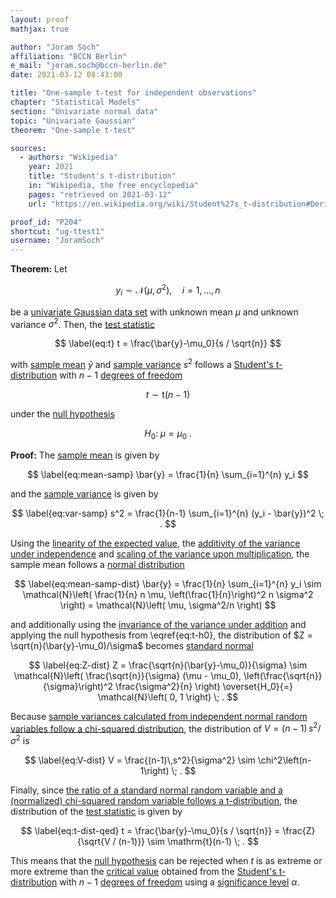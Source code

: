 ```yaml
---
layout: proof
mathjax: true

author: "Joram Soch"
affiliation: "BCCN Berlin"
e_mail: "joram.soch@bccn-berlin.de"
date: 2021-03-12 08:43:00

title: "One-sample t-test for independent observations"
chapter: "Statistical Models"
section: "Univariate normal data"
topic: "Univariate Gaussian"
theorem: "One-sample t-test"

sources:
  - authors: "Wikipedia"
    year: 2021
    title: "Student's t-distribution"
    in: "Wikipedia, the free encyclopedia"
    pages: "retrieved on 2021-03-12"
    url: "https://en.wikipedia.org/wiki/Student%27s_t-distribution#Derivation"

proof_id: "P204"
shortcut: "ug-ttest1"
username: "JoramSoch"
---
```



**Theorem:** Let

$$ \label{eq:ug}
y_i \sim \mathcal{N}(\mu, \sigma^2), \quad i = 1, \ldots, n
$$

be a [univariate Gaussian data set](/D/ug) with unknown mean $\mu$ and unknown variance $\sigma^2$. Then, the [test statistic](/D/tstat)

$$ \label{eq:t}
t = \frac{\bar{y}-\mu_0}{s / \sqrt{n}}
$$

with [sample mean](/D/mean-samp) $\bar{y}$ and [sample variance](/D/var-samp) $s^2$ follows a [Student's t-distribution](/D/t) with $n-1$ [degrees of freedom](/D/dof)

$$ \label{eq:t-dist}
t \sim \mathrm{t}(n-1)
$$

under the [null hypothesis](/D/h0)

$$ \label{eq:ttest1-h0}
H_0: \; \mu = \mu_0 \; .
$$


**Proof:** The [sample mean](/D/mean-samp) is given by

$$ \label{eq:mean-samp}
\bar{y} = \frac{1}{n} \sum_{i=1}^{n} y_i
$$

and the [sample variance](/D/var-samp) is given by

$$ \label{eq:var-samp}
s^2 = \frac{1}{n-1} \sum_{i=1}^{n} (y_i - \bar{y})^2 \; .
$$

Using the [linearity of the expected value](/P/mean-lin), the [additivity of the variance under independence](/P/var-add) and [scaling of the variance upon multiplication](/P/var-scal), the sample mean follows a [normal distribution](/D/norm)

$$ \label{eq:mean-samp-dist}
\bar{y} = \frac{1}{n} \sum_{i=1}^{n} y_i \sim \mathcal{N}\left( \frac{1}{n} n \mu, \left(\frac{1}{n}\right)^2 n \sigma^2 \right) = \mathcal{N}\left( \mu, \sigma^2/n \right)
$$

and additionally using the [invariance of the variance under addition](/P/var-inv) and applying the null hypothesis from \eqref{eq:t-h0}, the distribution of $Z = \sqrt{n}(\bar{y}-\mu_0)/\sigma$ becomes [standard normal](/D/snorm)

$$ \label{eq:Z-dist}
Z = \frac{\sqrt{n}(\bar{y}-\mu_0)}{\sigma} \sim \mathcal{N}\left( \frac{\sqrt{n}}{\sigma} (\mu - \mu_0), \left(\frac{\sqrt{n}}{\sigma}\right)^2 \frac{\sigma^2}{n} \right) \overset{H_0}{=} \mathcal{N}\left( 0, 1 \right) \; .
$$

Because [sample variances calculated from independent normal random variables follow a chi-squared distribution](/P/norm-chi2), the distribution of $V = (n-1)\,s^2/\sigma^2$ is

$$ \label{eq:V-dist}
V = \frac{(n-1)\,s^2}{\sigma^2} \sim \chi^2\left(n-1\right) \; .
$$

Finally, since [the ratio of a standard normal random variable and a (normalized) chi-squared random variable follows a t-distribution](/P/norm-t), the distribution of the [test statistic](/D/tstat) is given by

$$ \label{eq:t-dist-qed}
t = \frac{\bar{y}-\mu_0}{s / \sqrt{n}} = \frac{Z}{\sqrt{V / (n-1)}} \sim \mathrm{t}(n-1) \; .
$$

This means that the [null hypothesis](/D/h0) can be rejected when $t$ is as extreme or more extreme than the [critical value](/D/cval) obtained from the [Student's t-distribution](/D/t) with $n-1$ [degrees of freedom](/D/dof) using a [significance level](/D/alpha) $\alpha$.